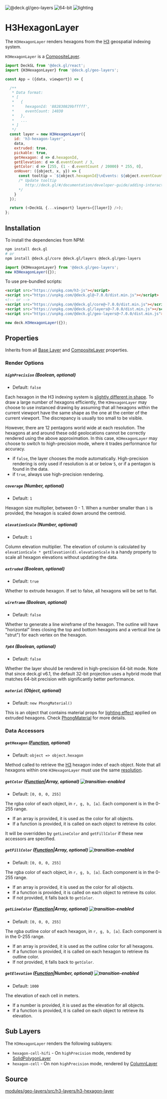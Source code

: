 <p class="badges">
  <img src="https://img.shields.io/badge/@deck.gl/geo--layers-lightgrey.svg?style=flat-square" alt="@deck.gl/geo-layers" />
  <img src="https://img.shields.io/badge/fp64-yes-blue.svg?style=flat-square" alt="64-bit" />
  <img src="https://img.shields.io/badge/lighting-yes-blue.svg?style=flat-square" alt="lighting" />
</p>

# H3HexagonLayer

The `H3HexagonLayer` renders hexagons from the [H3](https://uber.github.io/h3/) geospatial indexing system.

`H3HexagonLayer` is a [CompositeLayer](/docs/api-reference/composite-layer.md).

```js
import DeckGL from '@deck.gl/react';
import {H3HexagonLayer} from '@deck.gl/geo-layers';

const App = ({data, viewport}) => {

  /**
   * Data format:
   * [
   *   {
   *     hexagonId: '882830829bfffff',
   *     eventCount: 14030
   *   },
   *   ...
   * ]
   */
  const layer = new H3HexagonLayer({
    id: 'h3-hexagon-layer',
    data,
    extruded: true,
    pickable: true,
    getHexagon: d => d.hexagonId,
    getElevation: d => d.eventCount / 3,
    getColor: d => [255, (1 - d.eventCount / 20000) * 255, 0],
    onHover: ({object, x, y}) => {
      const tooltip = `${object.hexagonId}\nEvents: ${object.eventCount}`;
      /* Update tooltip
         http://deck.gl/#/documentation/developer-guide/adding-interactivity?section=example-display-a-tooltip-for-hovered-object
      */
    }
  });

  return (<DeckGL {...viewport} layers={[layer]} />);
};
```


## Installation

To install the dependencies from NPM:

```bash
npm install deck.gl
# or
npm install @deck.gl/core @deck.gl/layers @deck.gl/geo-layers
```

```js
import {H3HexagonLayer} from '@deck.gl/geo-layers';
new H3HexagonLayer({});
```

To use pre-bundled scripts:

```html
<script src="https://unpkg.com/h3-js"></script>
<script src="https://unpkg.com/@deck.gl@~7.0.0/dist.min.js"></script>
<!-- or -->
<script src="https://unpkg.com/@deck.gl/core@~7.0.0/dist.min.js"></script>
<script src="https://unpkg.com/@deck.gl/layers@~7.0.0/dist.min.js"></script>
<script src="https://unpkg.com/@deck.gl/geo-layers@~7.0.0/dist.min.js"></script>
```

```js
new deck.H3HexagonLayer({});
```


## Properties

Inherits from all [Base Layer](/docs/api-reference/layer.md) and [CompositeLayer](/docs/api-reference/composite-layer.md) properties.

### Render Options

##### `highPrecision` (Boolean, optional)

* Default: `false`

Each hexagon in the H3 indexing system is [slightly different in shape](https://uber.github.io/h3/#/documentation/core-library/coordinate-systems).
To draw a large number of hexagons efficiently, the `H3HexagonLayer` may choose to use instanced drawing by assuming that all hexagons within the current viewport have the same shape as the one at the center of the current viewport. The discrepancy is usually too small to be visible.

However, there are 12 pentagons world wide at each resolution. The hexagons at and around these odd geolocations cannot be correctly rendered using the above approximation. In this case, `H3HexagonLayer` may choose to switch to high-precision mode, where it trades performance for accuracy.

* if `false`, the layer chooses the mode automatically. High-precision rendering is only used if resolution is at or below `5`, or if a pentagon is found in the data.
* if `true`, always use high-precision rendering.


##### `coverage` (Number, optional)

* Default: `1`

Hexagon size multiplier, between 0 - 1. When a number smaller than `1` is provided, the hexagon is scaled down around the centroid.

##### `elevationScale` (Number, optional)

* Default: `1`

Column elevation multiplier. The elevation of column is calculated by
`elevationScale * getElevation(d)`. `elevationScale` is a handy property
to scale all hexagon elevations without updating the data.

##### `extruded` (Boolean, optional)

* Default: `true`

Whether to extrude hexagon. If set to false, all hexagons will be set to flat.

##### `wireframe` (Boolean, optional)

* Default: `false`

Whether to generate a line wireframe of the hexagon. The outline will have
"horizontal" lines closing the top and bottom hexagons and a vertical line
(a "strut") for each vertex on the hexagon.

##### `fp64` (Boolean, optional)

* Default: `false`

Whether the layer should be rendered in high-precision 64-bit mode. Note that since deck.gl v6.1, the default 32-bit projection uses a hybrid mode that matches 64-bit precision with significantly better performance.

##### `material` (Object, optional)

* Default: `new PhongMaterial()`

This is an object that contains material props for [lighting effect](/docs/effects/lighting-effect.md) applied on extruded hexagons.
Check [PhongMaterial](https://github.com/uber/luma.gl/tree/7.0-release/docs/api-reference/core/materials/phong-material.md) for more details.

### Data Accessors

##### `getHexagon` ([Function](/docs/developer-guide/using-layers.md#accessors), optional)

* Default: `object => object.hexagon`

Method called to retrieve the [H3](https://uber.github.io/h3/) hexagon index of each object. Note that all hexagons within one `H3HexagonLayer` must use the same [resolution](https://uber.github.io/h3/#/documentation/core-library/resolution-table).

##### `getColor` ([Function](/docs/developer-guide/using-layers.md#accessors)|Array, optional) ![transition-enabled](https://img.shields.io/badge/transition-enabled-green.svg?style=flat-square")

* Default: `[0, 0, 0, 255]`

The rgba color of each object, in `r, g, b, [a]`. Each component is in the 0-255 range.

* If an array is provided, it is used as the color for all objects.
* If a function is provided, it is called on each object to retrieve its color.

It will be overridden by `getLineColor` and `getFillColor` if these new accessors are specified.

##### `getFillColor` ([Function](/docs/developer-guide/using-layers.md#accessors)|Array, optional) ![transition-enabled](https://img.shields.io/badge/transition-enabled-green.svg?style=flat-square")

* Default: `[0, 0, 0, 255]`

The rgba color of each object, in `r, g, b, [a]`. Each component is in the 0-255 range.

* If an array is provided, it is used as the color for all objects.
* If a function is provided, it is called on each object to retrieve its color.
* If not provided, it falls back to `getColor`.

##### `getLineColor` ([Function](/docs/developer-guide/using-layers.md#accessors)|Array, optional) ![transition-enabled](https://img.shields.io/badge/transition-enabled-green.svg?style=flat-square")

* Default: `[0, 0, 0, 255]`

The rgba outline color of each hexagon, in `r, g, b, [a]`. Each component is in the 0-255 range.

* If an array is provided, it is used as the outline color for all hexagons.
* If a function is provided, it is called on each hexagon to retrieve its outline color.
* If not provided, it falls back to `getColor`.

##### `getElevation` ([Function](/docs/developer-guide/using-layers.md#accessors)|Number, optional) ![transition-enabled](https://img.shields.io/badge/transition-enabled-green.svg?style=flat-square")

* Default: `1000`

The elevation of each cell in meters.

* If a number is provided, it is used as the elevation for all objects.
* If a function is provided, it is called on each object to retrieve its elevation.


## Sub Layers

The `H3HexagonLayer` renders the following sublayers:

* `hexagon-cell-hifi` - On `highPrecision` mode, rendered by [SolidPolygonLayer](/docs/layers/solid-polygon-layer.md)
* `hexagon-cell` - On non `highPrecision` mode, rendered by [ColumnLayer](/docs/layers/column-layer.md)



## Source

[modules/geo-layers/src/h3-layers/h3-hexagon-layer](https://github.com/uber/deck.gl/tree/master/modules/geo-layers/src/h3-layers/h3-hexagon-layer.js)

